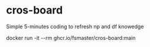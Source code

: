 # cros-board

Simple 5-minutes coding to refresh np and df knowedge

docker run -it --rm ghcr.io/fsmaster/cros-board:main
